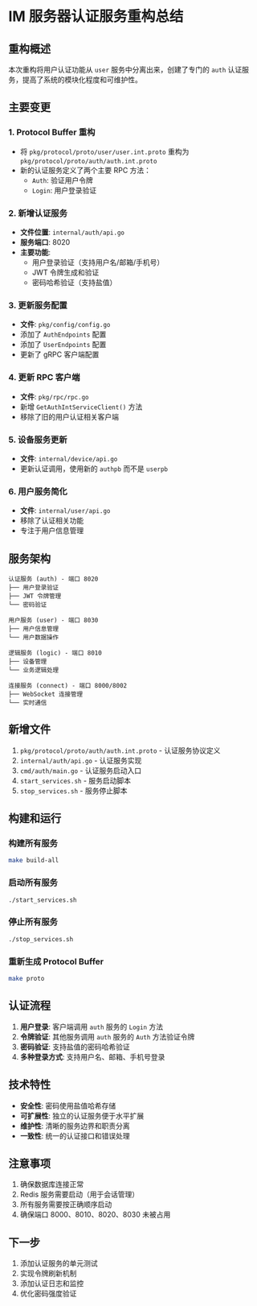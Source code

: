# IM 服务器认证服务重构总结

## 重构概述

本次重构将用户认证功能从 `user` 服务中分离出来，创建了专门的 `auth` 认证服务，提高了系统的模块化程度和可维护性。

## 主要变更

### 1. Protocol Buffer 重构

- 将 `pkg/protocol/proto/user/user.int.proto` 重构为 `pkg/protocol/proto/auth/auth.int.proto`
- 新的认证服务定义了两个主要 RPC 方法：
  - `Auth`: 验证用户令牌
  - `Login`: 用户登录验证

### 2. 新增认证服务

- **文件位置**: `internal/auth/api.go`
- **服务端口**: 8020
- **主要功能**:
  - 用户登录验证（支持用户名/邮箱/手机号）
  - JWT 令牌生成和验证
  - 密码哈希验证（支持盐值）

### 3. 更新服务配置

- **文件**: `pkg/config/config.go`
- 添加了 `AuthEndpoints` 配置
- 添加了 `UserEndpoints` 配置
- 更新了 gRPC 客户端配置

### 4. 更新 RPC 客户端

- **文件**: `pkg/rpc/rpc.go`
- 新增 `GetAuthIntServiceClient()` 方法
- 移除了旧的用户认证相关客户端

### 5. 设备服务更新

- **文件**: `internal/device/api.go`
- 更新认证调用，使用新的 `authpb` 而不是 `userpb`

### 6. 用户服务简化

- **文件**: `internal/user/api.go`
- 移除了认证相关功能
- 专注于用户信息管理

## 服务架构

```
认证服务 (auth) - 端口 8020
├── 用户登录验证
├── JWT 令牌管理
└── 密码验证

用户服务 (user) - 端口 8030
├── 用户信息管理
└── 用户数据操作

逻辑服务 (logic) - 端口 8010
├── 设备管理
└── 业务逻辑处理

连接服务 (connect) - 端口 8000/8002
├── WebSocket 连接管理
└── 实时通信
```

## 新增文件

1. `pkg/protocol/proto/auth/auth.int.proto` - 认证服务协议定义
2. `internal/auth/api.go` - 认证服务实现
3. `cmd/auth/main.go` - 认证服务启动入口
4. `start_services.sh` - 服务启动脚本
5. `stop_services.sh` - 服务停止脚本

## 构建和运行

### 构建所有服务

```bash
make build-all
```

### 启动所有服务

```bash
./start_services.sh
```

### 停止所有服务

```bash
./stop_services.sh
```

### 重新生成 Protocol Buffer

```bash
make proto
```

## 认证流程

1. **用户登录**: 客户端调用 `auth` 服务的 `Login` 方法
2. **令牌验证**: 其他服务调用 `auth` 服务的 `Auth` 方法验证令牌
3. **密码验证**: 支持盐值的密码哈希验证
4. **多种登录方式**: 支持用户名、邮箱、手机号登录

## 技术特性

- **安全性**: 密码使用盐值哈希存储
- **可扩展性**: 独立的认证服务便于水平扩展
- **维护性**: 清晰的服务边界和职责分离
- **一致性**: 统一的认证接口和错误处理

## 注意事项

1. 确保数据库连接正常
2. Redis 服务需要启动（用于会话管理）
3. 所有服务需要按正确顺序启动
4. 确保端口 8000、8010、8020、8030 未被占用

## 下一步

1. 添加认证服务的单元测试
2. 实现令牌刷新机制
3. 添加认证日志和监控
4. 优化密码强度验证
